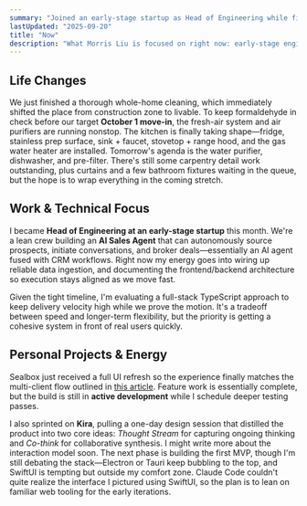 ```yaml
---
summary: "Joined an early-stage startup as Head of Engineering while finishing the final punch list at home: deep cleaning, tackling formaldehyde, and bringing the kitchen online before moving in early October."
lastUpdated: "2025-09-20"
title: "Now"
description: "What Morris Liu is focused on right now: early-stage engineering leadership, B2B sales agent development, and late-stage home prep. Updated regularly."
---
```


## Life Changes

We just finished a thorough whole-home cleaning, which immediately shifted the place from construction zone to livable. To keep formaldehyde in check before our target **October 1 move-in**, the fresh-air system and air purifiers are running nonstop. The kitchen is finally taking shape—fridge, stainless prep surface, sink + faucet, stovetop + range hood, and the gas water heater are installed. Tomorrow's agenda is the water purifier, dishwasher, and pre-filter. There's still some carpentry detail work outstanding, plus curtains and a few bathroom fixtures waiting in the queue, but the hope is to wrap everything in the coming stretch.

## Work & Technical Focus

I became **Head of Engineering at an early-stage startup** this month. We're a lean crew building an **AI Sales Agent** that can autonomously source prospects, initiate conversations, and broker deals—essentially an AI agent fused with CRM workflows. Right now my energy goes into wiring up reliable data ingestion, and documenting the frontend/backend architecture so execution stays aligned as we move fast.

Given the tight timeline, I'm evaluating a full-stack TypeScript approach to keep delivery velocity high while we prove the motion. It's a tradeoff between speed and longer-term flexibility, but the priority is getting a cohesive system in front of real users quickly.

## Personal Projects & Energy

Sealbox just received a full UI refresh so the experience finally matches the multi-client flow outlined in [this article](/thoughts/zero-trust-secret-management-design-decisions). Feature work is essentially complete, but the build is still in **active development** while I schedule deeper testing passes.

I also sprinted on **Kira**, pulling a one-day design session that distilled the product into two core ideas: *Thought Stream* for capturing ongoing thinking and *Co-think* for collaborative synthesis. I might write more about the interaction model soon. The next phase is building the first MVP, though I'm still debating the stack—Electron or Tauri keep bubbling to the top, and SwiftUI is tempting but outside my comfort zone. Claude Code couldn't quite realize the interface I pictured using SwiftUI, so the plan is to lean on familiar web tooling for the early iterations.

